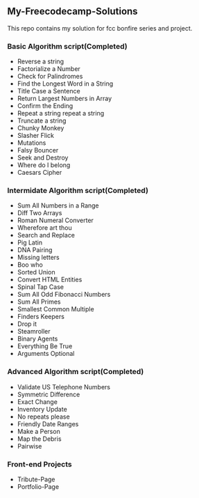 ## My-Freecodecamp-Solutions
This repo contains my solution for fcc bonfire series and project.
### Basic Algorithm script(Completed)
 * Reverse a string 
 * Factorialize a Number
 * Check for Palindromes
 * Find the Longest Word in a String 
 * Title Case a Sentence
 * Return Largest Numbers in Array
 * Confirm the Ending 
 * Repeat a string repeat a string 
 * Truncate a string 
 * Chunky Monkey 
 * Slasher Flick 
 * Mutations 
 * Falsy Bouncer
 * Seek and Destroy
 * Where do I belong
 * Caesars Cipher



### Intermidate Algorithm script(Completed)
 * Sum All Numbers in a Range 
 * Diff Two Arrays  
 * Roman Numeral Converter 
 * Wherefore art thou
 * Search and Replace     
 * Pig Latin   
 * DNA Pairing 
 * Missing letters 
 * Boo who  
 * Sorted Union                                                          
 * Convert HTML Entities     
 * Spinal Tap Case  
 * Sum All Odd Fibonacci Numbers  
 * Sum All Primes  
 * Smallest Common Multiple 
 * Finders Keepers 
 * Drop it    
 * Steamroller
 * Binary Agents
 * Everything Be True
 * Arguments Optional 



### Advanced Algorithm script(Completed)
 * Validate US Telephone Numbers 
 * Symmetric Difference  
 * Exact Change 
 * Inventory Update
 * No repeats please
 * Friendly Date Ranges 
 * Make a Person
 * Map the Debris 
 * Pairwise
 

### Front-end Projects
 * Tribute-Page
 * Portfolio-Page
